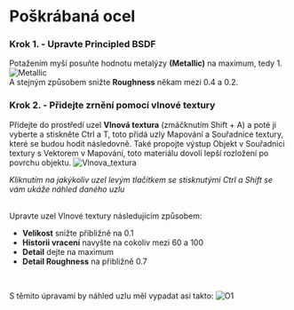 # Poškrábaná ocel
### Krok 1. - Upravte Principled BSDF
Potažením myší posuňte hodnotu metalýzy **(Metallic)** na maximum, tedy 1. 
![Metallic](https://github.com/user-attachments/assets/dd76c2fa-31bf-4309-9696-27e3896cab9c)
<br>
A stejným způsobem snižte **Roughness** někam mezi 0.4 a 0.2.
### Krok 2. - Přidejte zrnění pomocí vlnové textury
Přidejte do prostředí uzel **Vlnová textura** (zmáčknutím Shift + A) a poté ji vyberte a stiskněte Ctrl a T, toto přidá uzly Mapování a Souřadnice textury, které se budou hodit následovně.
Také propojte výstup Objekt v Souřadnici textury s Vektorem v Mapování, toto materiálu dovolí lepší rozložení po povrchu objektu.
![Vlnova_textura](https://github.com/user-attachments/assets/aab41700-6fec-4611-91ef-71c81b688845)
<br>

_Kliknutím na jakýkoliv uzel levým tlačítkem se stisknutými Ctrl a Shift se vám ukáže náhled daného uzlu_
<br> <br>

Upravte uzel Vlnové textury následujícím způsobem:
- **Velikost** snižte přibližně na 0.1
- **Historii vracení** navyšte na cokoliv mezi 60 a 100
- **Detail** dejte na maximum
- **Detail Roughness** na přibližně 0.7
<br>

S těmito úpravami by náhled uzlu měl vypadat asi takto:
![O1](https://github.com/user-attachments/assets/36684899-aae6-4355-9d65-778b4c2223dd)

